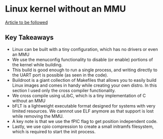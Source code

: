 # Linux kernel without an MMU
[Article to be followed](https://popovicu.com/posts/789-kb-linux-without-mmu-riscv/)
## Key Takeaways
- Linux can be built with a tiny configuration, which has no drivers or even an MMU
- We use the menuconfig functionality to disable (or enable) portions of the kernel while building.
- This build is good enough to run a single process, and writing directly to the UART port is possible (as seen in the code).
- Buildroot is a giant collection of Makefiles that allows you to easily build Linux images and comes in handy while creating your own distro. In this section I used only the cross compiler functionality.
- We cross compile using uLibC, which is a tiny implementation of C without an MMU
- bFLT is a lightweight executable format designed for systems with very limited resources. We cannnot use ELF anymore as that support is lost while removing the MMU.
- A key note is that we use the fPIC flag to get position independent code.
- Lastly, we use cpio compression to create a small initramfs filesystem, which is required to start the init process.